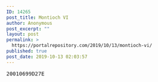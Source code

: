 ```yaml
---
ID: 14265
post_title: Montioch VI
author: Anonymous
post_excerpt: ""
layout: post
permalink: >
  https://portalrepository.com/2019/10/13/montioch-vi/
published: true
post_date: 2019-10-13 02:03:57
---
```

<pre>20010699D27E</pre>
